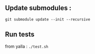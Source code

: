 ## Update submodules :

`git submodule update --init --recursive`

## Run tests

from yalla : `./test.sh`
